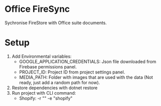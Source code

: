 # Office FireSync
Sychronise FireStore with Office suite documents.

# Setup
1. Add Environmental variables:
	* GOOGLE_APPLICATION_CREDENTIALS: Json file downloaded from Firebase permissions panel.
	* PROJECT_ID: Project ID from project settings panel.
	* MEDIA_PATH: Folder with images that are used with the data (Not ready, just add a random path for now).
2. Restore dependencies with dotnet restore
3. Run project with CLI command:
	* Shopify: -r "<path to the xlsx file>" -e "shopify"
